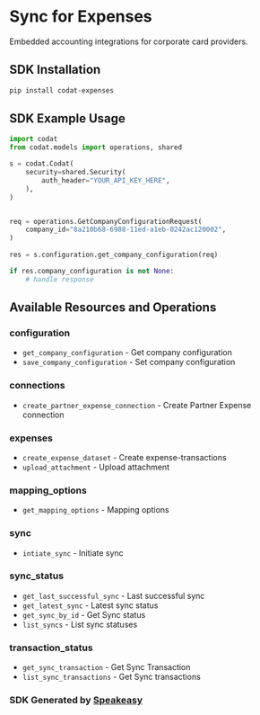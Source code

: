 # Sync for Expenses

Embedded accounting integrations for corporate card providers.

<!-- Start SDK Installation -->
## SDK Installation

```bash
pip install codat-expenses
```
<!-- End SDK Installation -->

## SDK Example Usage
<!-- Start SDK Example Usage -->
```python
import codat
from codat.models import operations, shared

s = codat.Codat(
    security=shared.Security(
        auth_header="YOUR_API_KEY_HERE",
    ),
)


req = operations.GetCompanyConfigurationRequest(
    company_id="8a210b68-6988-11ed-a1eb-0242ac120002",
)
    
res = s.configuration.get_company_configuration(req)

if res.company_configuration is not None:
    # handle response
```
<!-- End SDK Example Usage -->

<!-- Start SDK Available Operations -->
## Available Resources and Operations


### configuration

* `get_company_configuration` - Get company configuration
* `save_company_configuration` - Set company configuration

### connections

* `create_partner_expense_connection` - Create Partner Expense connection

### expenses

* `create_expense_dataset` - Create expense-transactions
* `upload_attachment` - Upload attachment

### mapping_options

* `get_mapping_options` - Mapping options

### sync

* `intiate_sync` - Initiate sync

### sync_status

* `get_last_successful_sync` - Last successful sync
* `get_latest_sync` - Latest sync status
* `get_sync_by_id` - Get Sync status
* `list_syncs` - List sync statuses

### transaction_status

* `get_sync_transaction` - Get Sync Transaction
* `list_sync_transactions` - Get Sync transactions
<!-- End SDK Available Operations -->

### SDK Generated by [Speakeasy](https://docs.speakeasyapi.dev/docs/using-speakeasy/client-sdks)
